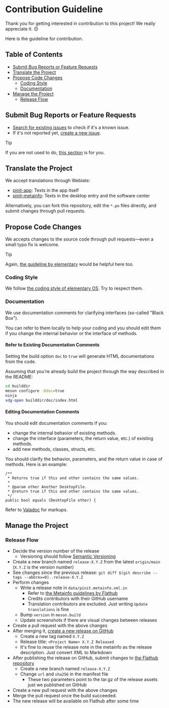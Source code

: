 # Contribution Guideline

Thank you for getting interested in contribution to this project! We really appreciate it. 😊

Here is the guideline for contribution.

## Table of Contents

- [Submit Bug Reports or Feature Requests](#submit-bug-reports-or-feature-requests)
- [Translate the Project](#translate-the-project)
- [Propose Code Changes](#propose-code-changes)
    - [Coding Style](#coding-style)
    - [Documentation](#documentation)
- [Manage the Project](#manage-the-project)
    - [Release Flow](#release-flow)

## Submit Bug Reports or Feature Requests

- [Search for existing issues](https://github.com/ryonakano/pinit/issues) to check if it's a known issue.
- If it's not reported yet, [create a new issue](https://github.com/ryonakano/pinit/issues/new).

> [!TIP]
> If you are not used to do, [this section](https://docs.elementary.io/contributor-guide/feedback/reporting-issues#creating-a-new-issue-report) is for you.

## Translate the Project

We accept translations through Weblate:

- [pinit-app](https://hosted.weblate.org/projects/rosp/pinit-app/): Texts in the app itself
- [pinit-metainfo](https://hosted.weblate.org/projects/rosp/pinit-metainfo/): Texts in the desktop entry and the software center

Alternatively, you can fork this repository, edit the `*.po` files directly, and submit changes through pull requests.

## Propose Code Changes

We accepts changes to the source code through pull requests―even a small typo fix is welcome.

> [!TIP]
> Again, [the guideline by elementary](https://docs.elementary.io/contributor-guide/development/prepare-code-for-review) would be helpful here too.

### Coding Style

We follow [the coding style of elementary OS](https://docs.elementary.io/develop/writing-apps/code-style). Try to respect them.

### Documentation

We use documentation comments for clarifying interfaces (so-called "Black Box").

You can refer to them locally to help your coding and you should edit them if you change the internal behavior
or the interface of methods.

#### Refer to Existing Documentation Comments

Setting the build option `doc` to `true` will generate HTML documentations from the code.

Assuming that you're already build the project through the way described in the README:

```bash
cd builddir
meson configure -Ddoc=true
ninja
xdg-open builddir/doc/index.html
```

#### Editing Documentation Comments

You should edit documentation comments if you:

- change the internal behavior of existing methods.
- change the interface (parameters, the return value, etc.) of existing methods.
- add new methods, classes, structs, etc.

You should clarify the behavior, parameters, and the return value in case of methods. Here is an example:

```vala
/**
 * Returns true if this and other contains the same values.
 *
 * @param other Another DesktopFile.
 * @return true if this and other contains the same values.
 */
public bool equals (DesktopFile other) {
```

Refer to [Valadoc](https://valadoc.org/markup.htm) for markups.

## Manage the Project

### Release Flow
- Decide the version number of the release
    - Versioning should follow [Semantic Versioning](https://semver.org/)
- Create a new branch named `release-X.Y.Z` from the latest `origin/main` (`X.Y.Z` is the version number)
- See changes since the previous release: `git diff $(git describe --tags --abbrev=0)..release-X.Y.Z`
- Perform changes
    - Write a release note in `data/pinit.metainfo.xml.in`
        - Refer to [the Metainfo guidelines by Flathub](https://docs.flathub.org/docs/for-app-authors/metainfo-guidelines/#release)
        - Credits contributors with their GitHub username
        - Translation contributors are excluded. Just writing `Update translations` is fine
    - Bump `version` in `meson.build`
    - Update screenshots if there are visual changes between releases
- Create a pull request with the above changes
- After merging it, [create a new release on GitHub](https://github.com/ryonakano/pinit/releases/new)
    - Create a new tag named `X.Y.Z`
    - Release title: `<Project Name> X.Y.Z Released`
    - It's fine to reuse the release note in the metainfo as the release description. Just convert XML to Markdown
- After publishing the release on GitHub, submit changes to [the Flathub repository](https://github.com/flathub/com.github.ryonakano.pinit)
    - Create a new branch named `release-X.Y.Z`
    - Change `url` and `sha256` in the manifest file
        - These two parameters point to the tar.gz of the release assets just we published on GitHub
- Create a new pull request with the above changes
- Merge the pull request once the build succeeded.
- The new release will be available on Flathub after some time
